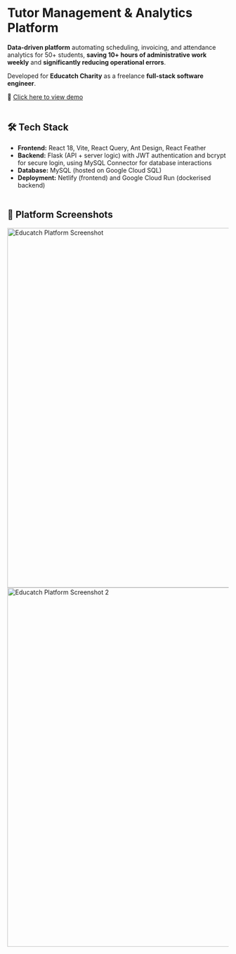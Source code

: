 # Tutor Management & Analytics Platform

**Data-driven platform** automating scheduling, invoicing, and attendance analytics for 50+ students, **saving 10+ hours of administrative work weekly** and **significantly reducing operational errors**.

Developed for **Educatch Charity** as a freelance **full-stack software engineer**.

🔗 [Click here to view demo](https://educatchcharity-demo.netlify.app)<br><br>


## 🛠 Tech Stack

- **Frontend:** React 18, Vite, React Query, Ant Design, React Feather
- **Backend:** Flask (API + server logic) with JWT authentication and bcrypt for secure login, using MySQL Connector for database interactions
- **Database:** MySQL (hosted on Google Cloud SQL)  
- **Deployment:** Netlify (frontend) and Google Cloud Run (dockerised backend)<br><br>

## 📸 Platform Screenshots

<img width="1440" height="819" alt="Educatch Platform Screenshot" src="https://github.com/user-attachments/assets/fc545dce-5fad-4774-aff5-5d45bcc48fa8" />

<img width="1440" height="818" alt="Educatch Platform Screenshot 2" src="https://github.com/user-attachments/assets/f55890b4-3f20-41ff-bb19-f96c6a872a8a" />
